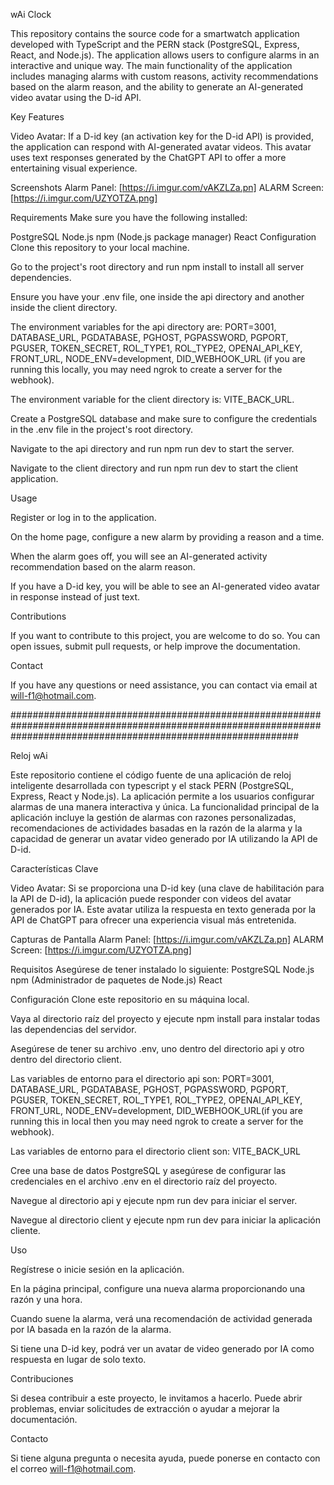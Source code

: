 wAi Clock 

This repository contains the source code for a smartwatch application developed with TypeScript and the PERN stack (PostgreSQL, Express, React, and Node.js). The application allows users to configure alarms in an interactive and unique way. The main functionality of the application includes managing alarms with custom reasons, activity recommendations based on the alarm reason, and the ability to generate an AI-generated video avatar using the D-id API.

Key Features

Video Avatar: If a D-id key (an activation key for the D-id API) is provided, the application can respond with AI-generated avatar videos. This avatar uses text responses generated by the ChatGPT API to offer a more entertaining visual experience.

Screenshots
Alarm Panel: [https://i.imgur.com/vAKZLZa.pn]
ALARM Screen: [https://i.imgur.com/UZYOTZA.png]

Requirements
Make sure you have the following installed:

PostgreSQL
Node.js
npm (Node.js package manager)
React
Configuration
Clone this repository to your local machine.

Go to the project's root directory and run npm install to install all server dependencies.

Ensure you have your .env file, one inside the api directory and another inside the client directory.

The environment variables for the api directory are: PORT=3001, DATABASE_URL, PGDATABASE, PGHOST, PGPASSWORD, PGPORT, PGUSER, TOKEN_SECRET, ROL_TYPE1, ROL_TYPE2, OPENAI_API_KEY, FRONT_URL, NODE_ENV=development, DID_WEBHOOK_URL (if you are running this locally, you may need ngrok to create a server for the webhook).

The environment variable for the client directory is: VITE_BACK_URL.

Create a PostgreSQL database and make sure to configure the credentials in the .env file in the project's root directory.

Navigate to the api directory and run npm run dev to start the server.

Navigate to the client directory and run npm run dev to start the client application.

Usage

Register or log in to the application.

On the home page, configure a new alarm by providing a reason and a time.

When the alarm goes off, you will see an AI-generated activity recommendation based on the alarm reason.

If you have a D-id key, you will be able to see an AI-generated video avatar in response instead of just text.

Contributions

If you want to contribute to this project, you are welcome to do so. You can open issues, submit pull requests, or help improve the documentation.

Contact

If you have any questions or need assistance, you can contact via email at will-f1@hotmail.com.

####################################################################################################################################################################

Reloj wAi

Este repositorio contiene el código fuente de una aplicación de reloj inteligente desarrollada con typescript y el stack PERN (PostgreSQL, Express, React y Node.js). La aplicación permite a los usuarios configurar alarmas de una manera interactiva y única. La funcionalidad principal de la aplicación incluye la gestión de alarmas con razones personalizadas, recomendaciones de actividades basadas en la razón de la alarma y la capacidad de generar un avatar video generado por IA utilizando la API de D-id.

Características Clave

Video Avatar: Si se proporciona una D-id key (una clave de habilitación para la API de D-id), la aplicación puede responder con videos del avatar generados por IA. Este avatar utiliza la respuesta en texto generada por la API de ChatGPT para ofrecer una experiencia visual más entretenida.

Capturas de Pantalla
Alarm Panel: [https://i.imgur.com/vAKZLZa.pn]
ALARM Screen: [https://i.imgur.com/UZYOTZA.png]

Requisitos
Asegúrese de tener instalado lo siguiente:
PostgreSQL
Node.js
npm (Administrador de paquetes de Node.js)
React

Configuración
Clone este repositorio en su máquina local.

Vaya al directorio raíz del proyecto y ejecute npm install para instalar todas las dependencias del servidor.

Asegúrese de tener su archivo .env, uno dentro del directorio api y otro dentro del directorio client. 

Las variables de entorno para el directorio api son: PORT=3001, DATABASE_URL, PGDATABASE, PGHOST, PGPASSWORD, PGPORT, PGUSER, TOKEN_SECRET, ROL_TYPE1, ROL_TYPE2, OPENAI_API_KEY, FRONT_URL, NODE_ENV=development, DID_WEBHOOK_URL(if you are running this in local then you may need ngrok to create a server for the webhook).

Las variables de entorno para el directorio client son: VITE_BACK_URL

Cree una base de datos PostgreSQL y asegúrese de configurar las credenciales en el archivo .env en el directorio raíz del proyecto.

Navegue al directorio api y ejecute npm run dev para iniciar el server.

Navegue al directorio client y ejecute npm run dev para iniciar la aplicación cliente.

Uso

Regístrese o inicie sesión en la aplicación.

En la página principal, configure una nueva alarma proporcionando una razón y una hora.

Cuando suene la alarma, verá una recomendación de actividad generada por IA basada en la razón de la alarma.

Si tiene una D-id key, podrá ver un avatar de video generado por IA como respuesta en lugar de solo texto.

Contribuciones

Si desea contribuir a este proyecto, le invitamos a hacerlo. Puede abrir problemas, enviar solicitudes de extracción o ayudar a mejorar la documentación.

Contacto

Si tiene alguna pregunta o necesita ayuda, puede ponerse en contacto con el correo will-f1@hotmail.com.

